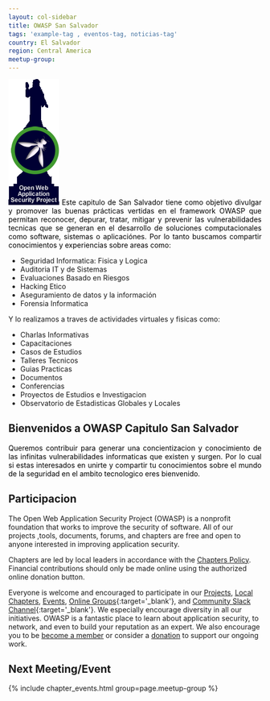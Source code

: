 ```yaml
---
layout: col-sidebar
title: OWASP San Salvador
tags: 'example-tag , eventos-tag, noticias-tag'
country: El Salvador
region: Central America
meetup-group:
---
```


<div>
<p style='color:black;text-align:justify;'>
<img src='assets/images/LogoSS.png' alt='Capitulo San Salvador OWASP' style='align:left;'/>
Este capitulo de San Salvador tiene como objetivo divulgar y promover las buenas prácticas vertidas en el framework OWASP
que permitan reconocer, depurar, tratar, mitigar y prevenir las vulnerabilidades tecnicas que se generan en el desarrollo de soluciones
computacionales como software, sistemas o aplicaciónes. Por lo tanto buscamos compartir conocimientos y experiencias sobre areas como:

<br style='clear:left;'>
<ul>
<li>Seguridad Informatica: Fisica y Logica</li>
<li>Auditoria IT y de Sistemas</li>
<li>Evaluaciones Basado en Riesgos</li>
<li>Hacking Etico</li>
<li>Aseguramiento de datos y la información</li>
<li>Forensia Informatica</li>
</ul>

Y lo realizamos a traves de actividades virtuales y fisicas como:

<ul>
<li>Charlas Informativas</li>
<li>Capacitaciones</li>
<li>Casos de Estudios</li>
<li>Talleres Tecnicos</li>
<li>Guias Practicas</li>
<li>Documentos</li>
<li>Conferencias</li>
<li>Proyectos de Estudios e Investigacion</li>
<li>Observatorio de Estadisticas Globales y Locales</li>
</ul>
</p>
</div>

## Bienvenidos a OWASP Capitulo San Salvador
<p style='color:black;text-align:justify;'>Queremos contribuir para generar una concientizacion y conocimiento de las infinitas vulnerabilidades informaticas que existen y surgen. Por lo cual si estas interesados en unirte y compartir tu conocimientos sobre el mundo de la seguridad en el ambito tecnologico eres bienvenido.
</p>

## Participacion
The Open Web Application Security Project (OWASP) is a nonprofit foundation that works to improve the security of software. All of our projects ,tools, documents, forums, and chapters are free and open to anyone interested in improving application security. 

Chapters are led by local leaders in accordance with the [Chapters Policy](/www-policy/operational/chapters). Financial contributions should only be made online using the authorized online donation button. 

Everyone is welcome and encouraged to participate in our [Projects](/projects/), [Local Chapters](/chapters/), [Events](/events/), [Online Groups](https://groups.google.com/a/owasp.com/){:target='_blank'}, and [Community Slack Channel](https://owasp.slack.com/){:target='_blank'}. We especially encourage diversity in all our initiatives. OWASP is a fantastic place to learn about application security, to network, and even to build your reputation as an expert. We also encourage you to be [become a member](/membership/) or consider a [donation](/donate/) to support our ongoing work.

Next Meeting/Event <!-- You should keep this section as it will populate your meetup events -->
---------------------
{% include chapter_events.html group=page.meetup-group %}

<!-- You should delete this comment

Standard Chapter Page Template
This is an example of a Project or Chapter page.
Please change these items to indicate the actual information you wish to present. In addition to this information, the 'front-matter' above the text should be modified to reflect your actual information.  An explanation of each of the front-matter items is below:

{front matter for this file}

```
- layout: This is the layout used by project and chapter pages.  You should leave this value as col-sidebar
- title: This is the title of your project or chapter page, usually the name.  For example, OWASP Zed Attack Proxy or OWASP Baltimore
- tags: This is a space-delimited list of tags you associate with your project or chapter.  If you are using tabs, at least one of these tags should be unique in order to be used in the tabs files (an example tab is included in this repo) 
- region: This is the region you are in according to our data
```

{copy for this file (index.md)}
Replace the text above the commented area with your information in the format below:
```
## Welcome
Include some information here about your chapter

## Participation
The Open Web Application Security Project (OWASP) is a nonprofit foundation that works to improve the security of software. All of our projects ,tools, documents, forums, and chapters are free and open to anyone interested in improving application security. 

Chapters are led by local leaders in accordance with the [Chapter Leader Handbook](/www-policy/rules-of-procedure/chapter-handbook). Financial contributions should only be made online using the authorized online donation button. To be a SPEAKER at ANY OWASP Chapter in the world simply review the [speaker agreement](/www-policy/speaker-agreement) and then contact the local chapter leader with details of what OWASP Project, independent research, or related software security topic you would like to present.

Everyone is welcome and encouraged to participate in our [Projects](/projects), [Local Chapters](/chapters), [Events](/events), [Online Groups](https://groups.google.com/a/owasp.com/){:target='_blank'}, and [Community Slack Channel](https://owasp.slack.com/){:target='_blank'}. We especially encourage diversity in all our initiatives. OWASP is a fantastic place to learn about application security, to network, and even to build your reputation as an expert. We also encourage you to be [become a member](/membership) or consider a [donation](/donate) to support our ongoing work.

## Next Meeting/Event
---------------------
{% comment %}
{% include chapter_events.html group=page.meetup-group %}
{% endcomment %}

```
{info.md}

This separate file is where you should place links to your Google Group and Meetup page. It will be automatically rendered in the column sidebar.

{leaders.md}

Another separate file that should simply include each leaders name with mailto link as a list. It will also be automatically rendered in the column sidebar.

-->
